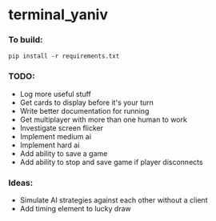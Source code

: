 # terminal_yaniv
### To build:
`pip install -r requirements.txt`

### TODO:
- Log more useful stuff
- Get cards to display before it's your turn
- Write better documentation for running
- Get multiplayer with more than one human to work
- Investigate screen flicker
- Implement medium ai
- Implement hard ai
- Add ability to save a game
- Add ability to stop and save game if player disconnects

### Ideas:
- Simulate AI strategies against each other without a client
- Add timing element to lucky draw